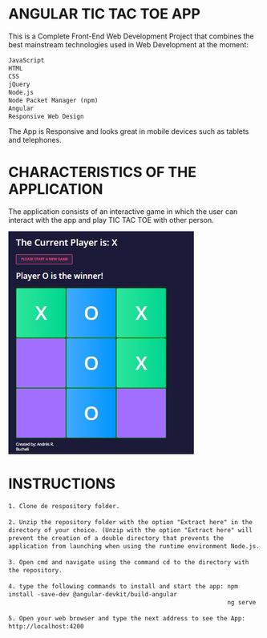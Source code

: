 # ANGULAR TIC TAC TOE APP

This is a Complete Front-End Web Development Project that combines the best mainstream technologies used in Web Development at the moment:

    JavaScript
    HTML
    CSS
    jQuery
    Node.js
    Node Packet Manager (npm)
    Angular
    Responsive Web Design

The App is Responsive and looks great in mobile devices such as tablets and telephones.

# CHARACTERISTICS OF THE APPLICATION

The application consists of an interactive game in which the user can interact with the app and play TIC TAC TOE with other person.

![picture](https://raw.githubusercontent.com/ARBUCHELI/ANGULAR-TIC-TAC-TOE-APP/master/Sin%20t%C3%ADtulo.jpg)

# INSTRUCTIONS

    1. Clone de respository folder.

    2. Unzip the repository folder with the option "Extract here" in the directory of your choice. (Unzip with the option "Extract here" will prevent the creation of a double directory that prevents the application from launching when using the runtime environment Node.js.

    3. Open cmd and navigate using the command cd to the directory with the repository.
    
    4. type the following commands to install and start the app: npm install -save-dev @angular-devkit/build-angular
                                                                 ng serve
                                                            
    5. Open your web browser and type the next address to see the App: http://localhost:4200


